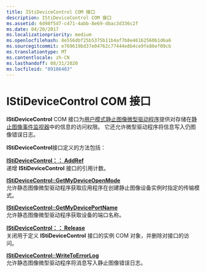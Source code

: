 ```yaml
---
title: IStiDeviceControl COM 接口
description: IStiDeviceControl COM 接口
ms.assetid: 6d98f5d7-c471-4abb-8e69-dbac3d336c2f
ms.date: 04/20/2017
ms.localizationpriority: medium
ms.openlocfilehash: 8e556dbf25b5375b11b4af7b8e46162560b1d6a6
ms.sourcegitcommit: e769619bd37e04762c77444e8b4ce9fe86ef09cb
ms.translationtype: MT
ms.contentlocale: zh-CN
ms.lasthandoff: 08/31/2020
ms.locfileid: "89186483"
---
```

# <a name="istidevicecontrol-com-interface"></a>IStiDeviceControl COM 接口





**IStiDeviceControl** COM 接口为[用户模式静止图像微型驱动程序](overview-of-sti-components.md#ddk-user-mode-still-image-minidrivers-si)提供对存储在[静止图像事件监视器](overview-of-sti-components.md#ddk-still-image-event-monitor-si)中的信息的访问权限。 它还允许微型驱动程序将信息写入仍图像错误日志。

**IStiDeviceControl**接口定义的方法包括：

<a href="" id="istidevicecontrol--addref"></a>[**IStiDeviceControl：： AddRef**](/windows-hardware/drivers/ddi/stiusd/nf-stiusd-istidevicecontrol-addref)  
递增 **IStiDeviceControl** 接口的引用计数。

<a href="" id="istidevicecontrol--getmydeviceopenmode"></a>[**IStiDeviceControl::GetMyDeviceOpenMode**](/windows-hardware/drivers/ddi/stiusd/nf-stiusd-istidevicecontrol-getmydeviceopenmode)  
允许静态图像微型驱动程序获取应用程序在创建静止图像设备实例时指定的传输模式。

<a href="" id="istidevicecontrol--getmydeviceportname"></a>[**IStiDeviceControl::GetMyDevicePortName**](/windows-hardware/drivers/ddi/stiusd/nf-stiusd-istidevicecontrol-getmydeviceportname)  
允许静态图像微型驱动程序获取设备的端口名称。

<a href="" id="istidevicecontrol--release"></a>[**IStiDeviceControl：： Release**](/windows-hardware/drivers/ddi/stiusd/nf-stiusd-istidevicecontrol-release)  
关闭用于定义 **IStiDeviceControl** 接口的实例 COM 对象，并删除对接口的访问。

<a href="" id="istidevicecontrol--writetoerrorlog"></a>[**IStiDeviceControl::WriteToErrorLog**](/windows-hardware/drivers/ddi/stiusd/nf-stiusd-istidevicecontrol-writetoerrorlog)  
允许静态图像微型驱动程序将消息写入静止图像错误日志。

 


